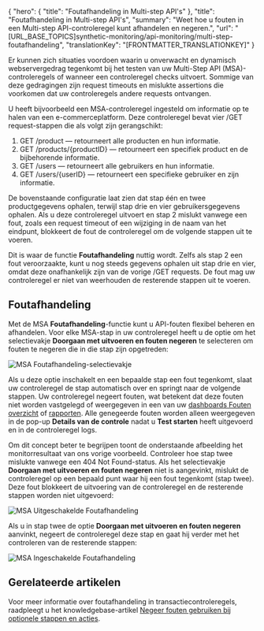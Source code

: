 {
  "hero": {
    "title": "Foutafhandeling in Multi-step API's"
  },
  "title": "Foutafhandeling in Multi-step API's",
  "summary": "Weet hoe u fouten in een Multi-step API-controleregel kunt afhandelen en negeren.",
  "url": "[URL_BASE_TOPICS]synthetic-monitoring/api-monitoring/multi-step-foutafhandeling",
  "translationKey": "[FRONTMATTER_TRANSLATIONKEY]"
}

Er kunnen zich situaties voordoen waarin u onverwacht en dynamisch webservergedrag tegenkomt bij het testen van uw Multi-Step API (MSA)-controleregels of wanneer een controleregel checks uitvoert. Sommige van deze gedragingen zijn request timeouts en mislukte assertions die voorkomen dat uw controleregels andere requests ontvangen.

U heeft bijvoorbeeld een MSA-controleregel ingesteld om informatie op te halen van een e-commerceplatform. Deze controleregel bevat vier /GET request-stappen die als volgt zijn gerangschikt:

1. GET /product — retourneert alle producten en hun informatie.
2. GET /products/{productID} — retourneert een specifiek product en de bijbehorende informatie.
3. GET /users — retourneert alle gebruikers en hun informatie.
4. GET /users/{userID} — retourneert een specifieke gebruiker en zijn informatie.

De bovenstaande configuratie laat zien dat stap één en twee productgegevens ophalen, terwijl stap drie en vier gebruikersgegevens ophalen. Als u deze controleregel uitvoert en stap 2 mislukt vanwege een fout, zoals een request timeout of een wijziging in de naam van het eindpunt, blokkeert de fout de controleregel om de volgende stappen uit te voeren.

Dit is waar de functie **Foutafhandeling** nuttig wordt. Zelfs als stap 2 een fout veroorzaakte, kunt u nog steeds gegevens ophalen uit stap drie en vier, omdat deze onafhankelijk zijn van de vorige /GET requests. De fout mag uw controleregel er niet van weerhouden de resterende stappen uit te voeren.

## Foutafhandeling

Met de MSA **Foutafhandeling**-functie kunt u API-fouten flexibel beheren en afhandelen. Voor elke MSA-stap in uw controleregel heeft u de optie om het selectievakje **Doorgaan met uitvoeren en fouten negeren** te selecteren om fouten te negeren die in die stap zijn opgetreden:

![MSA Foutafhandeling-selectievakje]([LINK_URL_1])

Als u deze optie inschakelt en een bepaalde stap een fout tegenkomt, slaat uw controleregel de stap automatisch over en springt naar de volgende stappen. Uw controleregel negeert fouten, wat betekent dat deze fouten niet worden vastgelegd of weergegeven in een van uw [dashboards Fouten overzicht]([LINK_URL_2]) of [rapporten]([LINK_URL_3]). Alle genegeerde fouten worden alleen weergegeven in de pop-up **Details van de controle** nadat u **Test starten** heeft uitgevoerd en in de controleregel logs.

Om dit concept beter te begrijpen toont de onderstaande afbeelding het monitorresultaat van ons vorige voorbeeld. Controleer hoe stap twee mislukte vanwege een 404 Not Found-status. Als het selectievakje **Doorgaan met uitvoeren en fouten negeren** niet is aangevinkt, mislukt de controleregel op een bepaald punt waar hij een fout tegenkomt (stap twee). Deze fout blokkeert de uitvoering van de controleregel en de resterende stappen worden niet uitgevoerd:

![MSA Uitgeschakelde Foutafhandeling]([LINK_URL_4])

Als u in stap twee de optie **Doorgaan met uitvoeren en fouten negeren** aanvinkt, negeert de controleregel deze stap en gaat hij verder met het controleren van de resterende stappen:

![MSA Ingeschakelde Foutafhandeling]([LINK_URL_5])

## Gerelateerde artikelen

Voor meer informatie over foutafhandeling in transactiecontroleregels, raadpleegt u het knowledgebase-artikel [Negeer fouten gebruiken bij optionele stappen en acties]([LINK_URL_6]).
